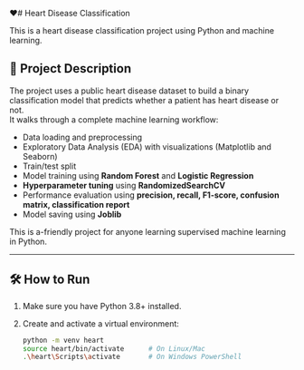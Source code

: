 ❤️# Heart Disease Classification

This is a heart disease classification project using Python and machine learning.

## 📝 Project Description

The project uses a public heart disease dataset to build a binary classification model that predicts whether a patient has heart disease or not.  
It walks through a complete machine learning workflow:

- Data loading and preprocessing  
- Exploratory Data Analysis (EDA) with visualizations (Matplotlib and Seaborn)
- Train/test split  
- Model training using **Random Forest** and **Logistic Regression**  
- **Hyperparameter tuning** using **RandomizedSearchCV**  
- Performance evaluation using **precision, recall, F1-score, confusion matrix, classification report**  
- Model saving using **Joblib**

This is a-friendly project for anyone learning supervised machine learning in Python.

---

## 🛠️ How to Run

1. Make sure you have Python 3.8+ installed.  
2. Create and activate a virtual environment:

   ```bash
   python -m venv heart
   source heart/bin/activate      # On Linux/Mac
   .\heart\Scripts\activate       # On Windows PowerShell


